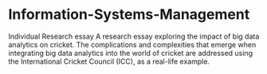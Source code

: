 # Information-Systems-Management
Individual Research essay
A research essay exploring the impact of big data analytics on cricket. The 
complications and complexities that emerge when integrating big data 
analytics into the world of cricket are addressed using the International 
Cricket Council (ICC), as a real-life example. 
